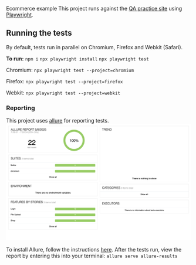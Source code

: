 Ecommerce example
This project runs against the [QA practice site](https://qa-practice.netlify.app) using [Playwright](https://playwright.dev/).

## Running the tests
By default, tests run in parallel on Chromium, Firefox and Webkit (Safari).

**To run:**
`npm i`
`npx playwright install`
`npx playwright test`

Chromium: `npx playwright test --project=chromium`

Firefox: `npx playwright test --project=firefox`

Webkit: `npx playwright test --project=webkit`

### Reporting
This project uses [allure](https://allurereport.org/) for reporting tests.
![alt text](./allure.png)

To install Allure, follow the instructions [here](https://allurereport.org/docs/install/). After the tests run, view the report by entering this into your terminal:
`allure serve allure-results`
